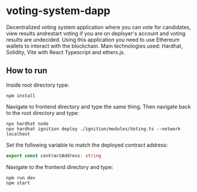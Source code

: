 # voting-system-dapp
Decentralized voting system application where you can vote for candidates, view results andrestart voting
if you are on deployer's account and voting results are undecided.
Using this application you need to use Ethereum wallets to interact with the blockchain.
Main technologies used: Hardhat, Solidity, Vite with React Typescript and ethers.js.

## How to run
Inside root directory type:
```shell
npm install
```
Navigate to frontend directory and type the same thing.
Then navigate back to the root directory and type:
```shell
npx hardhat node
npx hardhat ignition deploy ./ignition/modules/Voting.ts --network localhost
```
Set the following variable to match the deployed contract address:
```typescript
export const contractAddress: string
```
Navigate to the frontend directory and type:
```shell
npm run dev
npm start
```

<!---
# Sample Hardhat Project

This project demonstrates a basic Hardhat use case. It comes with a sample contract, a test for that contract, and a Hardhat Ignition module that deploys that contract.

Try running some of the following tasks:

```shell
npx hardhat help
npx hardhat test
REPORT_GAS=true npx hardhat test
npx hardhat node
npx hardhat ignition deploy ./ignition/modules/Lock.ts
```
--->